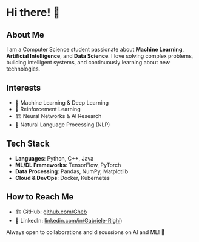 # Hi there! 👋
## About Me
I am a Computer Science student passionate about **Machine Learning**, **Artificial Intelligence**, and **Data Science**. I love solving complex problems, building intelligent systems, and continuously learning about new technologies.

## Interests
- 🤖 Machine Learning & Deep Learning
- 🧠 Reinforcement Learning
- 🏗️ Neural Networks & AI Research
- 📝 Natural Language Processing (NLP)

## Tech Stack
- **Languages**: Python, C++, Java
- **ML/DL Frameworks**: TensorFlow, PyTorch
- **Data Processing**: Pandas, NumPy, Matplotlib
- **Cloud & DevOps**: Docker, Kubernetes 

## How to Reach Me
- 🏗️ GitHub: [github.com/Gheb](https://github.com/Gheb6)
- 💼 LinkedIn: [linkedin.com/in/Gabriele-Righi](https://www.linkedin.com/in/gabriele-righi-144486266))

Always open to collaborations and discussions on AI and ML! 🚀
